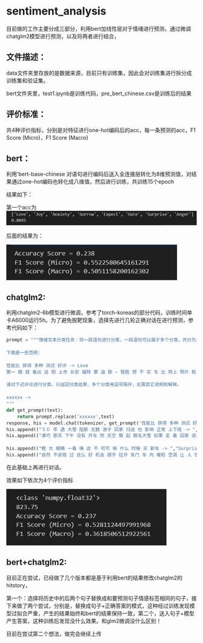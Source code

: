 # sentiment_analysis

目前做的工作主要分成三部分，利用bert加线性层对于情绪进行预测，通过微调chatglm2模型进行预测，以及将两者进行结合，

## 文件描述：

data文件夹里存放的是数据来源，目前只有训练集，因此会对训练集进行拆分成训练集和验证集。

bert文件夹里，test1.ipynb是训练代码，pre_bert_chinese.csv是训练后的结果

## 评价标准：

共4种评价指标，分别是对特征进行one-hot编码后的acc，每一条预测的acc，F1 Score (Micro)，F1 Score (Macro)

## bert：

利用'bert-base-chinese 对语句进行编码后送入全连接层转化为8维预测值，对结果通过one-hot编码也转化成八维值，然后进行训练，共训练15个epoch

结果如下：

第一个acc为![](image\bert1.png)

后面的结果为：

![](image\bert2.png)



## chatglm2:

利用chatglm2-6b模型进行微调，参考了torch-koreas的部分代码，训练时间单卡A6000运行5h。为了避免脱靶现象，选择先进行几轮正确对话在进行预测，参考代码如下：

```python
prompt = """情绪文本分类任务：将一段语句进行分类，一段语句可以属于多个分类，共分为以下八个分类 Love,Joy,Anxiety,Sorrow,Expect,Hate,Surprise,Anger

下面是一些范例:

性能比 获得 多种 测试 好评 -> Love
第一 眼 就 看出 这 刚 上市 长安 福特 蒙 迪 欧 — 致胜 想 不 实 车 比 网上 照片 和 电视 里 广告 更加 诱人 -> Love,Surprise

请对下述评论进行分类。只返回分类结果，多个分类用逗号隔开，无需其它说明和解释。

xxxxxx ->
"""
def get_prompt(text):
    return prompt.replace('xxxxxx',text)
response, his = model.chat(tokenizer, get_prompt('性能比 获得 多种 测试 好评->'), history=[])
his.append(("５０ 年 遇 大雪 阻断 无数 游子 回家 归途 也 影响 正常 上下班 -> ","Anxiety"))
his.append(("凑巧 那天 下午 没有 开车 而 天空 飘 起 鹅毛大雪 如果 走 着 回家 说不定 就 会 变成 雪人 就 百感交集 时候 辆 熟悉 车子 停 我的 面前 不 等 车 小柯 送 你 一程 吧 -> ","Surprise,Anxiety,Joy"))

his.append(("瞪 大 眼睛 一看 咦 这 不 可可 嘛 什么 时候 买 新车 -> ","Surprise"))
his.append(("自然 不会错 过 这么 好 机会 顺手 拉开 车门 车 内 暖和 空调 让 人 倍 感 温馨 顿时 忘却 车外 寒冷 -> ","Joy,Expect,Love"))
```

在此基础上再进行对话。

效果如下依次为4个评价指标

![](/image/chatglm1.png)

## bert+chatglm2:

目前正在尝试，已经做了几个版本都是基于利用bert的结果修改chatglm2的hitstory，

第一个：选择将历史中的后两个句子替换成和要预测句子情感标签相同的句子，接下来做了两个尝试，分别是，替换成句子+正确答案的模式，这种经过训练发现模型过拟合严重，产生的结果始终和bert的结果保持一致，第二个，送入句子+模型产生答案，这种训练后发现没什么效果。和glm2微调没什么区别！

目前在尝试第二个想法，做完会继续上传
